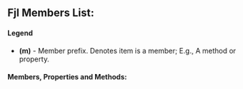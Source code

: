 ## Fjl Members List:
#### Legend 
- **(m)** - Member prefix.  Denotes item is a member;  E.g., A method or property.

#### Members, Properties and Methods:
